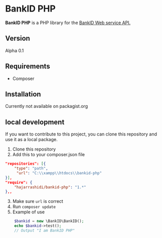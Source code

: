 # BankID PHP
**BankID PHP** is a PHP library for the [BankID Web service API.](https://www.bankid.com/utvecklare/guider/teknisk-integrationsguide/webbservice-api)
## Version
Alpha 0.1
## Requirements
* Composer 
## Installation
Currently not available on packagist.org


## local development 
If you want to contribute to this project, you can clone this repository and use it as a local package.
1. Clone this repository
2. Add this to your composer.json file
```json
"repositories": [{
    "type": "path",
     "url": "C:\\xampp\\htdocs\\bankid-php"
}],
"require": {
    "hajarrashidi/bankid-php": "1.*"
},,
```
3. Make sure `url` is correct
4. Run `composer update`
5. Example of use 
```php
    $bankid = new \BankID\BankID();
    echo $bankid->test();
    // Output "I am BankID PHP"
   ```